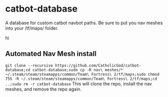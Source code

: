 # catbot-database
A database for custom catbot navbot paths.
Be sure to put you nav meshes into your /tf/maps/ folder.

hi

## Automated Nav Mesh install
```git clone --recursive https://github.com/CatholicGod/catbot-database;cd catbot-database;sudo cp -R nav\ meshes/* ~/.steam/steam/steamapps/common/Team\ Fortress\ 2/tf/maps;sudo chmod 755 -R ~/.steam/steam/steamapps/common/Team\ Fortress\ 2/tf/maps;cd ..;sudo rm -r catbot-database```
This will clone the repo, install the nav meshes, and remove the repo again.
